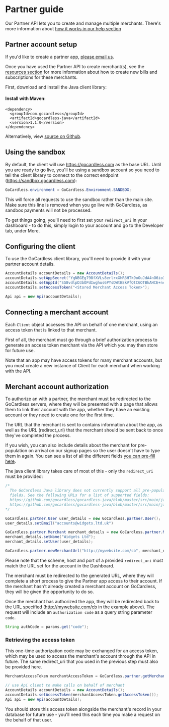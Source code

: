 # Partner guide

<p class="intro">Our Partner API lets you to create and manage multiple merchants. There's more information about <a href="https://help.gocardless.com/what-is-the-partner-programme/">how it works in our help section</a></p>

## Partner account setup

If you'd like to create a partner app, [please email us](mailto:help@gocardless.com).

Once you have used the Partner API to create merchant(s), see the [resources section](https://developer.gocardless.com/#bill) for more information about how to create new bills and subscriptions for these merchants.

First, download and install the Java client library:

#### Install with Maven:

    <dependency>
      <groupId>com.gocardless</groupId>
      <artifactId>gocardless-java</artifactId>
      <version>1.1.0</version>
    </dependency>

Alternatively, view [source on Github](https://github.com/gocardless/gocardless-java).

## Using the sandbox

By default, the client will use https://gocardless.com as the base URL. Until you are ready to go live, you'll be using a sandbox account so you need to tell the client library to connect to the correct endpoint (https://sandbox.gocardless.com):

```java
GoCardless.environment = GoCardless.Environment.SANDBOX;
```

This will force all requests to use the sandbox rather than the main site. Make sure this line is removed when you go live with GoCardless, as sandbox payments will not be processed.

To get things going, you'll need to first set your `redirect_uri` in your dashboard - to do this, simply login to your account and go to the Developer tab, under More.

## Configuring the client

To use the GoCardless client library, you'll need to provide it with your partner account details.

```java
AccountDetails accountDetails = new AccountDetails();
accountDetails.setAppSecret("YqNBGEg798fXVLs8erlrxXhR3HTk9oOuJdA4nO6io3Kv5wf6TZfyyKNrHaxGHG2V");
accountDetails.setAppId("SG8vdlpD3bOPdIwghus6PYsDWtB8kVfQtCGOTBkAHCE+ncQGjDC/hykM1eNOzEne");
accountDetails.setAccessToken("<Stored Merchant Access Token>");

Api api = new Api(accountDetails);
```

## Connecting a merchant account

Each `Client` object accesses the API on behalf of one merchant, using an access token that is linked to that merchant.

First of all, the merchant must go through a brief authorization process to generate an access token merchant via the API which you may then store for future use.

Note that an app may have access tokens for many merchant accounts, but you must create a new instance of Client for each merchant when working with the API.

## Merchant account authorization

To authorize an with a partner, the merchant must be redirected to the GoCardless servers, where they will be presented with a page that allows them to link their account with the app, whether they have an existing account or they need to create one for the first time.

The URL that the merchant is sent to contains information about the app, as well as the URL (redirect_uri) that the merchant should be sent back to once they've completed the process.

If you wish, you can also include details about the merchant for pre-population on arrival on our signup pages so the user doesn't have to type them in again. You can see a list of all the different fields [you can pre-fill here](#prepopulating-information).

The java client library takes care of most of this - only the `redirect_uri` must be provided:

```java
/*
  The GoCardless Java library does not currently support all pre-population
  fields. See the following URLs for a list of supported fields:
  https://github.com/gocardless/gocardless-java/blob/master/src/main/java/gocardless/partner/Merchant.java
  https://github.com/gocardless/gocardless-java/blob/master/src/main/java/gocardless/partner/User.java
*/

GoCardless.partner.User user_details = new GoCardless.partner.User();
user_details.setEmail("accounts@widgets.ltd.uk")

GoCardless.partner.Merchant merchant_details = new GoCardless.partner.Merchant();
merchant_details.setName("Widgets Ltd");
merchant_details.setUser(user_details);

GoCardless.partner.newMerchantUrl("http://mywebsite.com/cb", merchant_details, null);
```

Please note that the scheme, host and port of a provided `redirect_uri` must match the URL set for the account in the Dashboard.

The merchant must be redirected to the generated URL, where they will complete a short process to give the Partner app access to their account. If the merchant hasn't already created a merchant account on GoCardless, they will be given the opportunity to do so.

Once the merchant has authorized the app, they will be redirected back to the URL specified (http://mywebsite.com/cb in the example above). The request will include an `authorization code` as a query string parameter `code`.

```java
String authCode = params.get("code");
```

### Retrieving the access token


This one-time authorization code may be exchanged for an access token, which may be used to access the merchant's account through the API in future. The same redirect_uri that you used in the previous step must also be provided here.

```java
MerchantAccessToken merchantAccessToken = GoCardless.partner.getMerchantAccessToken("http://mywebsite.com/cb", authCode);

// use Api client to make calls on behalf of merchant
AccountDetails accountDetails = new AccountDetails();
accountDetails.setAccessToken(merchantAccessToken.getAccessToken());
Api api = new Api(accountDetails);
```

You should store this access token alongside the merchant's record in your database for future use - you'll need this each time you make a request on the behalf of that user.
